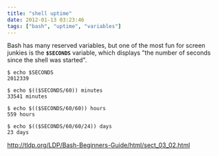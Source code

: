 ```yaml
---
title: "shell uptime"
date: 2012-01-13 03:23:46
tags: ["bash", "uptime", "variables"]
---
```


Bash has many reserved variables, but one of the most fun for screen junkies is
the **`$SECONDS`** variable, which displays "the
number of seconds since the shell was started".

```
$ echo $SECONDS
2012339

$ echo $(($SECONDS/60)) minutes
33541 minutes

$ echo $(($SECONDS/60/60)) hours
559 hours

$ echo $(($SECONDS/60/60/24)) days 
23 days

```

http://tldp.org/LDP/Bash-Beginners-Guide/html/sect_03_02.html
